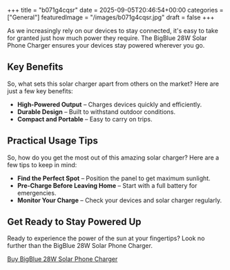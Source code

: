 +++
title = "b071g4cqsr"
date = 2025-09-05T20:46:54+00:00
categories = ["General"]
featuredImage = "/images/b071g4cqsr.jpg"
draft = false
+++

As we increasingly rely on our devices to stay connected, it's easy to take for granted just how much power they require. The BigBlue 28W Solar Phone Charger ensures your devices stay powered wherever you go.

## Key Benefits

So, what sets this solar charger apart from others on the market? Here are just a few key benefits:

* **High-Powered Output** – Charges devices quickly and efficiently.
* **Durable Design** – Built to withstand outdoor conditions.
* **Compact and Portable** – Easy to carry on trips.

## Practical Usage Tips

So, how do you get the most out of this amazing solar charger? Here are a few tips to keep in mind:

* **Find the Perfect Spot** – Position the panel to get maximum sunlight.
* **Pre-Charge Before Leaving Home** – Start with a full battery for emergencies.
* **Monitor Your Charge** – Check your devices and solar charger regularly.

## Get Ready to Stay Powered Up

Ready to experience the power of the sun at your fingertips? Look no further than the BigBlue 28W Solar Phone Charger.

[Buy BigBlue 28W Solar Phone Charger](https://www.amazon.com/dp/B071G4CQSR)

